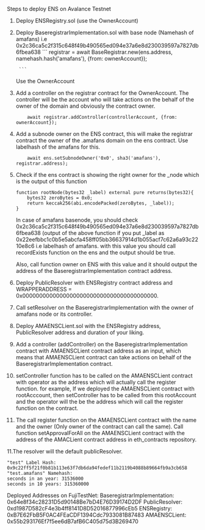 


Steps to deploy ENS on Avalance Testnet

1. Deploy ENSRegistry.sol (use the OwnerAccount)
2. Deploy BaseregistrarImplementation.sol with base node (Namehash of amafans) i.e 0x2c36ca5c2f315c648f49b490565ed094e37a6e8d230039597a7827db6fbea638
        ```
		registrar = await BaseRegistrar.new(ens.address, namehash.hash('amafans'), {from: ownerAccount});
		
        ```
    Use the OwnerAccount
3. Add a controller on the registrar contract for the OwnerAccount. The controller will be the account who will take actions on the behalf of the owner of 
the domain and obviously the contract owner.
    ```
		await registrar.addController(controllerAccount, {from: ownerAccount});
    ```
4. Add a subnode owner on the ENS contract, this will make the registrar contract the owner of the .amafans domain on the ens contract.
   Use labelhash of the amafans for this.

    ```
		await ens.setSubnodeOwner('0x0', sha3('amafans'), registrar.address);
    ```
5. Check if the ens contract is showing the right owner for the _node which is the output of this function 
    ```
    function rootNode(bytes32 _label) external pure returns(bytes32){
        bytes32 zeroBytes = 0x0;
        return keccak256(abi.encodePacked(zeroBytes, _label));
    }
    ```
    In case of amafans basenode, you should check 0x2c36ca5c2f315c648f49b490565ed094e37a6e8d230039597a7827db6fbea638 (output of the above function if 
        you put _label as 0x22eefbbc1c0b5e5abcfa458ff05bb36637914d1b055acf7c62a6a93c2210e8c6 i.e labelhash of amafans.
    with this value you should call recordExists function on the ens and the output should be true.
    
    Also, call function owner on ENS with this value and it should output the address of the BaseregistrarImplementation contract address.
    
6. Deploy PublicResolver with ENSRegistry contract address and WRAPPERADDRESS = 0x0000000000000000000000000000000000000000.
7. Call setResolver on the BaseregistrarImplementation with the owner of amafans node or its controller.
8. Deploy AMAENSCLient.sol with the ENSRegistry address, PublicResolver address and duration of your liking.
9. Add a controller (addController) on the BaseregistrarImplementation contract with AMAENSCLient contract address as an input, which means that 
AMAENSCLient contract can take actions on behalf of the BaseregistrarImplementation contract.
10. setController function has to be called on the AMAENSCLient contract with operator as the address which will actually call the 
register function. for example, If we deployed the AMAENSCLient contract with rootAcccount, then setController has to be called 
from this rootAccount and the operator will the be the address which will call the register function on the contract.
10. The call register function on the AMAENSCLient contract with the name and the owner (Only owner of the contract can call the same).
Call function setApprovalForAll on the AMAENSCLient contract with the address of the AMACLient contract address in eth_contracts repository.

11.The resolver will the default publicResolver.


    "test" Label Hash: 0x9c22ff5f21f0b81b113e63f7db6da94fedef11b2119b4088b89664fb9a3cb658
    "test.amafans" Namehash: 
    seconds in an year: 31536000
    seconds in 10 years: 315360000
    
Deployed Addresses on FujiTestNet:
BaseregistrarImplementation: 0x64e8f34c28231D5d90148Be7bD4E76D39174D2DF
PublicResolver: 0xd1987D582cF4e3b4ff8141D8D52016877996cEb5
ENSRegistry: 0xB7E62FbB5F0AC4FEaCDF1394Cdc7933081B87483
AMAENSCLient: 0x55b293176Ef7f5ee6dB7afB6C405d75d3B269470



